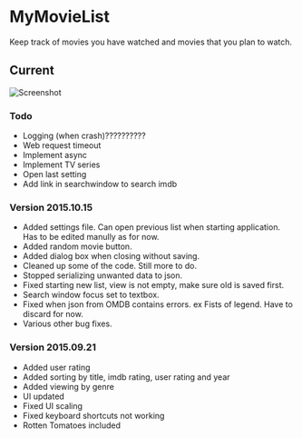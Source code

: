 # MyMovieList

Keep track of movies you have watched and movies that you plan to watch.

## Current 

![Screenshot](/Screenshots/screenshot20151015.jpg)


### Todo
 - Logging (when crash)??????????
 - Web request timeout
 - Implement async
 - Implement TV series
 - Open last setting
 - Add link in searchwindow to search imdb


### Version 2015.10.15
 - Added settings file. Can open previous list when starting application. Has to be edited manully as for now.
 - Added random movie button.
 - Added dialog box when closing without saving.
 - Cleaned up some of the code. Still more to do.
 - Stopped serializing unwanted data to json.
 - Fixed starting new list, view is not empty, make sure old is saved first.
 - Search window focus set to textbox.
 - Fixed when json from OMDB contains errors. ex Fists of legend. Have to discard for now.
 - Various other bug fixes.

### Version 2015.09.21
 - Added user rating
 - Added sorting by title, imdb rating, user rating and year
 - Added viewing by genre
 - UI updated
 - Fixed UI scaling
 - Fixed keyboard shortcuts not working
 - Rotten Tomatoes included



